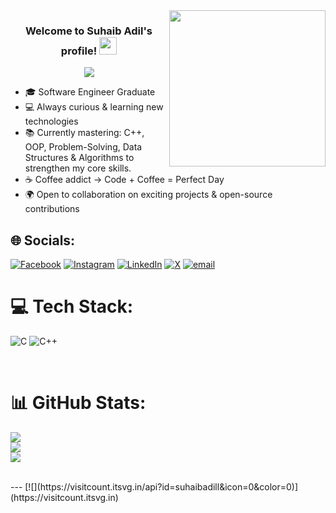 <img width="250" align="right" src="https://c.tenor.com/_DOBjnGspYAAAAAM/code-coding.gif">

<h3 align="center">
  Welcome to Suhaib Adil's profile!
  <img src="https://media.giphy.com/media/hvRJCLFzcasrR4ia7z/giphy.gif" width="28">
</h3>

<!-- Typing SVG by DenverCoder1 - https://github.com/DenverCoder1/readme-typing-svg -->
<p align="center">
  <a href="https://github.com/DenverCoder1/readme-typing-svg">
    <img src="https://readme-typing-svg.herokuapp.com/?lines=Software%20Engineer;Always%20learning%20new%20things&font=Fira%20Code&center=true&width=440&height=45&color=f75c7e&vCenter=true&size=22">
  </a>
</p>


- 🎓 Software Engineer Graduate  
- 💻 Always curious & learning new technologies  
- 📚 Currently mastering: C++, OOP, Problem-Solving, Data Structures & Algorithms to strengthen my core skills.  
- ☕ Coffee addict → Code + Coffee = Perfect Day  
- 🌍 Open to collaboration on exciting projects & open-source contributions  

  

## 🌐 Socials:
[![Facebook](https://img.shields.io/badge/Facebook-%231877F2.svg?logo=Facebook&logoColor=white)](https://facebook.com/https://web.facebook.com/suhaib.adel.617850/) [![Instagram](https://img.shields.io/badge/Instagram-%23E4405F.svg?logo=Instagram&logoColor=white)](https://instagram.com/https://instagram.com/suhaibadill) [![LinkedIn](https://img.shields.io/badge/LinkedIn-%230077B5.svg?logo=linkedin&logoColor=white)](https://linkedin.com/in/https://linkedin.com/in/suhaibadill) [![X](https://img.shields.io/badge/X-black.svg?logo=X&logoColor=white)](https://x.com/https://twitter.com/suhaibadill) [![email](https://img.shields.io/badge/Email-D14836?logo=gmail&logoColor=white)](mailto:suhaibadill11@gmail.com) 



# 💻 Tech Stack:
![C](https://img.shields.io/badge/c-%2300599C.svg?style=for-the-badge&logo=c&logoColor=white) ![C++](https://img.shields.io/badge/c++-%2300599C.svg?style=for-the-badge&logo=c%2B%2B&logoColor=white)

<br>


# 📊 GitHub Stats:
![](https://github-readme-stats.vercel.app/api?username=suhaibadill&theme=dark&hide_border=false&include_all_commits=false&count_private=false)<br/>
![](https://nirzak-streak-stats.vercel.app/?user=suhaibadill&theme=dark&hide_border=false)<br/>
![](https://github-readme-stats.vercel.app/api/top-langs/?username=suhaibadill&theme=dark&hide_border=false&include_all_commits=false&count_private=false&layout=compact)

<br>
---
[![](https://visitcount.itsvg.in/api?id=suhaibadill&icon=0&color=0)](https://visitcount.itsvg.in)

<!-- Proudly created with GPRM ( https://gprm.itsvg.in ) -->
